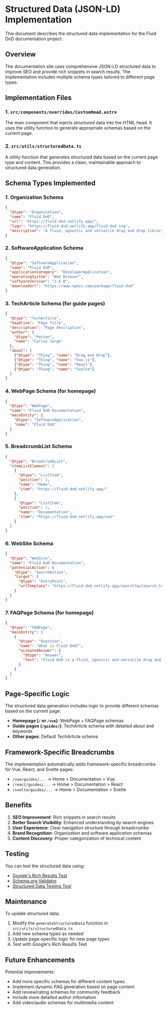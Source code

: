 # Structured Data (JSON-LD) Implementation

This document describes the structured data implementation for the Fluid DnD documentation project.

## Overview

The documentation site uses comprehensive JSON-LD structured data to improve SEO and provide rich snippets in search results. The implementation includes multiple schema types tailored to different page types.

## Implementation Files

### 1. `src/components/overrides/CustomHead.astro`
The main component that injects structured data into the HTML head. It uses the utility function to generate appropriate schemas based on the current page.

### 2. `src/utils/structuredData.ts`
A utility function that generates structured data based on the current page type and content. This provides a clean, maintainable approach to structured data generation.

## Schema Types Implemented

### 1. Organization Schema
```json
{
  "@type": "Organization",
  "name": "Fluid DnD",
  "url": "https://fluid-dnd.netlify.app/",
  "logo": "https://fluid-dnd.netlify.app/fluid-dnd.svg",
  "description": "A fluid, agnostic and versatile drag and drop library for lists with Vue, React, and Svelte"
}
```

### 2. SoftwareApplication Schema
```json
{
  "@type": "SoftwareApplication",
  "name": "Fluid DnD",
  "applicationCategory": "DeveloperApplication",
  "operatingSystem": "Web Browser",
  "softwareVersion": "2.6.0",
  "downloadUrl": "https://www.npmjs.com/package/fluid-dnd"
}
```

### 3. TechArticle Schema (for guide pages)
```json
{
  "@type": "TechArticle",
  "headline": "Page Title",
  "description": "Page description",
  "author": {
    "@type": "Person",
    "name": "Carlos Jorge"
  },
  "about": [
    {"@type": "Thing", "name": "Drag and Drop"},
    {"@type": "Thing", "name": "Vue.js"},
    {"@type": "Thing", "name": "React"},
    {"@type": "Thing", "name": "Svelte"}
  ]
}
```

### 4. WebPage Schema (for homepage)
```json
{
  "@type": "WebPage",
  "name": "Fluid DnD Documentation",
  "mainEntity": {
    "@type": "SoftwareApplication",
    "name": "Fluid DnD"
  }
}
```

### 5. BreadcrumbList Schema
```json
{
  "@type": "BreadcrumbList",
  "itemListElement": [
    {
      "@type": "ListItem",
      "position": 1,
      "name": "Home",
      "item": "https://fluid-dnd.netlify.app/"
    },
    {
      "@type": "ListItem",
      "position": 2,
      "name": "Documentation",
      "item": "https://fluid-dnd.netlify.app/vue"
    }
  ]
}
```

### 6. WebSite Schema
```json
{
  "@type": "WebSite",
  "name": "Fluid DnD Documentation",
  "potentialAction": {
    "@type": "SearchAction",
    "target": {
      "@type": "EntryPoint",
      "urlTemplate": "https://fluid-dnd.netlify.app/search?q={search_term_string}"
    }
  }
}
```

### 7. FAQPage Schema (for homepage)
```json
{
  "@type": "FAQPage",
  "mainEntity": [
    {
      "@type": "Question",
      "name": "What is Fluid DnD?",
      "acceptedAnswer": {
        "@type": "Answer",
        "text": "Fluid DnD is a fluid, agnostic and versatile drag and drop library..."
      }
    }
  ]
}
```

## Page-Specific Logic

The structured data generation includes logic to provide different schemas based on the current page:

- **Homepage (`/` or `/vue`)**: WebPage + FAQPage schemas
- **Guide pages (`/guides/`)**: TechArticle schema with detailed about and keywords
- **Other pages**: Default TechArticle schema

## Framework-Specific Breadcrumbs

The implementation automatically adds framework-specific breadcrumbs for Vue, React, and Svelte pages:

- `/vue/guides/...` → Home > Documentation > Vue
- `/react/guides/...` → Home > Documentation > React
- `/svelte/guides/...` → Home > Documentation > Svelte

## Benefits

1. **SEO Improvement**: Rich snippets in search results
2. **Better Search Visibility**: Enhanced understanding by search engines
3. **User Experience**: Clear navigation structure through breadcrumbs
4. **Brand Recognition**: Organization and software application schemas
5. **Content Discovery**: Proper categorization of technical content

## Testing

You can test the structured data using:
- [Google's Rich Results Test](https://search.google.com/test/rich-results)
- [Schema.org Validator](https://validator.schema.org/)
- [Structured Data Testing Tool](https://search.google.com/structured-data/testing-tool)

## Maintenance

To update structured data:
1. Modify the `generateStructuredData` function in `src/utils/structuredData.ts`
2. Add new schema types as needed
3. Update page-specific logic for new page types
4. Test with Google's Rich Results Test

## Future Enhancements

Potential improvements:
- Add more specific schemas for different content types
- Implement dynamic FAQ generation based on page content
- Add review/rating schemas for community feedback
- Include more detailed author information
- Add video/audio schemas for multimedia content